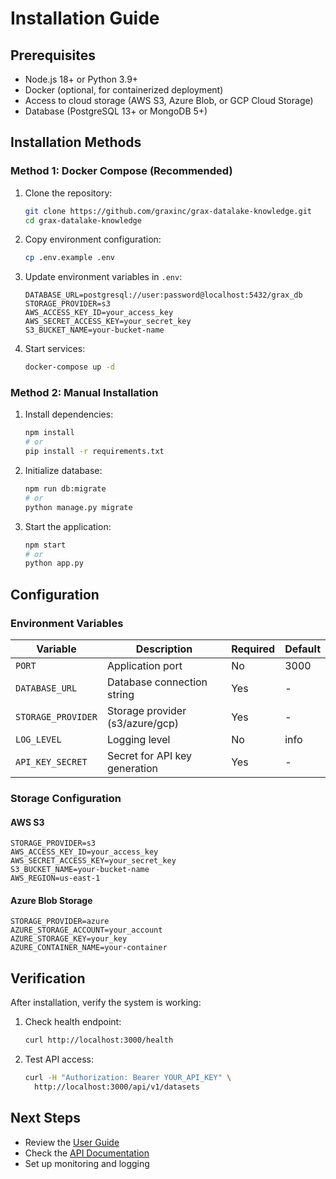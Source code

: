 # Installation Guide

## Prerequisites

- Node.js 18+ or Python 3.9+
- Docker (optional, for containerized deployment)
- Access to cloud storage (AWS S3, Azure Blob, or GCP Cloud Storage)
- Database (PostgreSQL 13+ or MongoDB 5+)

## Installation Methods

### Method 1: Docker Compose (Recommended)

1. Clone the repository:
   ```bash
   git clone https://github.com/graxinc/grax-datalake-knowledge.git
   cd grax-datalake-knowledge
   ```

2. Copy environment configuration:
   ```bash
   cp .env.example .env
   ```

3. Update environment variables in `.env`:
   ```env
   DATABASE_URL=postgresql://user:password@localhost:5432/grax_db
   STORAGE_PROVIDER=s3
   AWS_ACCESS_KEY_ID=your_access_key
   AWS_SECRET_ACCESS_KEY=your_secret_key
   S3_BUCKET_NAME=your-bucket-name
   ```

4. Start services:
   ```bash
   docker-compose up -d
   ```

### Method 2: Manual Installation

1. Install dependencies:
   ```bash
   npm install
   # or
   pip install -r requirements.txt
   ```

2. Initialize database:
   ```bash
   npm run db:migrate
   # or
   python manage.py migrate
   ```

3. Start the application:
   ```bash
   npm start
   # or
   python app.py
   ```

## Configuration

### Environment Variables

| Variable | Description | Required | Default |
|----------|-------------|----------|---------|
| `PORT` | Application port | No | 3000 |
| `DATABASE_URL` | Database connection string | Yes | - |
| `STORAGE_PROVIDER` | Storage provider (s3/azure/gcp) | Yes | - |
| `LOG_LEVEL` | Logging level | No | info |
| `API_KEY_SECRET` | Secret for API key generation | Yes | - |

### Storage Configuration

#### AWS S3
```env
STORAGE_PROVIDER=s3
AWS_ACCESS_KEY_ID=your_access_key
AWS_SECRET_ACCESS_KEY=your_secret_key
S3_BUCKET_NAME=your-bucket-name
AWS_REGION=us-east-1
```

#### Azure Blob Storage
```env
STORAGE_PROVIDER=azure
AZURE_STORAGE_ACCOUNT=your_account
AZURE_STORAGE_KEY=your_key
AZURE_CONTAINER_NAME=your-container
```

## Verification

After installation, verify the system is working:

1. Check health endpoint:
   ```bash
   curl http://localhost:3000/health
   ```

2. Test API access:
   ```bash
   curl -H "Authorization: Bearer YOUR_API_KEY" \
     http://localhost:3000/api/v1/datasets
   ```

## Next Steps

- Review the [User Guide](../user-guides/getting-started.md)
- Check the [API Documentation](../api/README.md)
- Set up monitoring and logging
